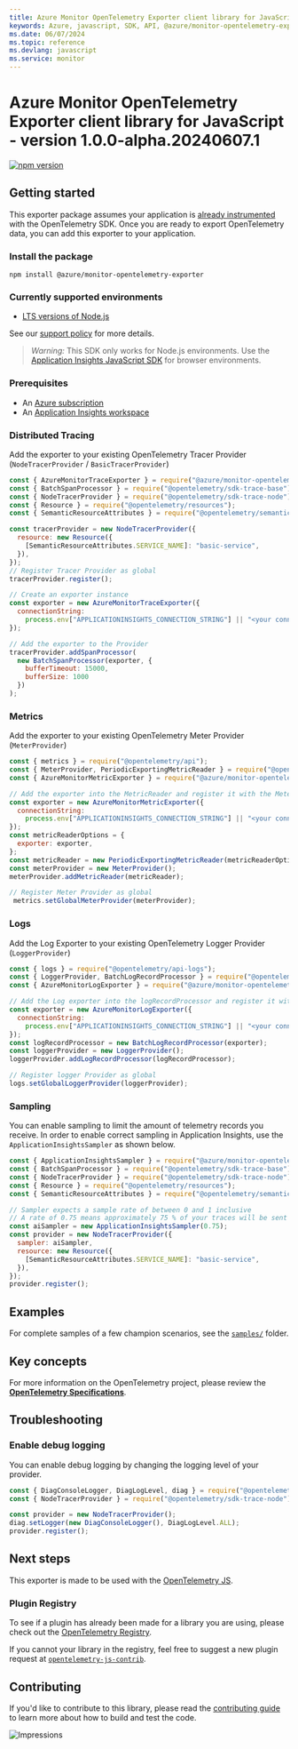 ```yaml
---
title: Azure Monitor OpenTelemetry Exporter client library for JavaScript
keywords: Azure, javascript, SDK, API, @azure/monitor-opentelemetry-exporter, monitor
ms.date: 06/07/2024
ms.topic: reference
ms.devlang: javascript
ms.service: monitor
---
```

# Azure Monitor OpenTelemetry Exporter client library for JavaScript - version 1.0.0-alpha.20240607.1 


[![npm version](https://badge.fury.io/js/%40azure%2Fmonitor-opentelemetry-exporter.svg)](https://badge.fury.io/js/%40azure%2Fmonitor-opentelemetry-exporter)

## Getting started

This exporter package assumes your application is [already instrumented](https://opentelemetry.io/docs/languages/js/getting-started/) with the OpenTelemetry SDK. Once you are ready to export OpenTelemetry data, you can add this exporter to your application.

### Install the package

`npm install @azure/monitor-opentelemetry-exporter`

### Currently supported environments

- [LTS versions of Node.js](https://github.com/nodejs/release#release-schedule)

See our [support policy](https://github.com/Azure/azure-sdk-for-js/blob/main/SUPPORT.md) for more details.

> *Warning:* This SDK only works for Node.js environments. Use the [Application Insights JavaScript SDK](https://github.com/microsoft/ApplicationInsights-JS) for browser environments.

### Prerequisites

- An [Azure subscription](https://azure.microsoft.com/free/)
- An [Application Insights workspace](/azure/azure-monitor/app/app-insights-overview/)

### Distributed Tracing

Add the exporter to your existing OpenTelemetry Tracer Provider (`NodeTracerProvider` / `BasicTracerProvider`)

```js
const { AzureMonitorTraceExporter } = require("@azure/monitor-opentelemetry-exporter");
const { BatchSpanProcessor } = require("@opentelemetry/sdk-trace-base");
const { NodeTracerProvider } = require("@opentelemetry/sdk-trace-node");
const { Resource } = require("@opentelemetry/resources"); 
const { SemanticResourceAttributes } = require("@opentelemetry/semantic-conventions"); 

const tracerProvider = new NodeTracerProvider({
  resource: new Resource({
    [SemanticResourceAttributes.SERVICE_NAME]: "basic-service",
  }),
});
// Register Tracer Provider as global
tracerProvider.register();

// Create an exporter instance
const exporter = new AzureMonitorTraceExporter({
  connectionString:
    process.env["APPLICATIONINSIGHTS_CONNECTION_STRING"] || "<your connection string>"
});

// Add the exporter to the Provider
tracerProvider.addSpanProcessor(
  new BatchSpanProcessor(exporter, {
    bufferTimeout: 15000,
    bufferSize: 1000
  })
);
```

### Metrics

Add the exporter to your existing OpenTelemetry Meter Provider (`MeterProvider`)

```js
const { metrics } = require("@opentelemetry/api");
const { MeterProvider, PeriodicExportingMetricReader } = require("@opentelemetry/sdk-metrics");
const { AzureMonitorMetricExporter } = require("@azure/monitor-opentelemetry-exporter");

// Add the exporter into the MetricReader and register it with the MeterProvider
const exporter = new AzureMonitorMetricExporter({
  connectionString:
    process.env["APPLICATIONINSIGHTS_CONNECTION_STRING"] || "<your connection string>",
});
const metricReaderOptions = {
  exporter: exporter,
};
const metricReader = new PeriodicExportingMetricReader(metricReaderOptions);
const meterProvider = new MeterProvider();
meterProvider.addMetricReader(metricReader);

// Register Meter Provider as global
 metrics.setGlobalMeterProvider(meterProvider);

```

### Logs

Add the Log Exporter to your existing OpenTelemetry Logger Provider (`LoggerProvider`)

```js
const { logs } = require("@opentelemetry/api-logs");
const { LoggerProvider, BatchLogRecordProcessor } = require("@opentelemetry/sdk-logs");
const { AzureMonitorLogExporter } = require("@azure/monitor-opentelemetry-exporter");

// Add the Log exporter into the logRecordProcessor and register it with the LoggerProvider
const exporter = new AzureMonitorLogExporter({
  connectionString:
    process.env["APPLICATIONINSIGHTS_CONNECTION_STRING"] || "<your connection string>",
});
const logRecordProcessor = new BatchLogRecordProcessor(exporter);
const loggerProvider = new LoggerProvider();
loggerProvider.addLogRecordProcessor(logRecordProcessor);

// Register logger Provider as global
logs.setGlobalLoggerProvider(loggerProvider);

```


### Sampling

You can enable sampling to limit the amount of telemetry records you receive. In order to enable correct sampling in Application Insights, use the `ApplicationInsightsSampler` as shown below.

```js
const { ApplicationInsightsSampler } = require("@azure/monitor-opentelemetry-exporter");
const { BatchSpanProcessor } = require("@opentelemetry/sdk-trace-base");
const { NodeTracerProvider } = require("@opentelemetry/sdk-trace-node");
const { Resource } = require("@opentelemetry/resources"); 
const { SemanticResourceAttributes } = require("@opentelemetry/semantic-conventions"); 

// Sampler expects a sample rate of between 0 and 1 inclusive
// A rate of 0.75 means approximately 75 % of your traces will be sent
const aiSampler = new ApplicationInsightsSampler(0.75);
const provider = new NodeTracerProvider({
  sampler: aiSampler,
  resource: new Resource({
    [SemanticResourceAttributes.SERVICE_NAME]: "basic-service",
  }),
});
provider.register();
```

## Examples

For complete samples of a few champion scenarios, see the [`samples/`](https://github.com/Azure/azure-sdk-for-js/tree/main/sdk/monitor/monitor-opentelemetry-exporter/samples/) folder.

## Key concepts

For more information on the OpenTelemetry project, please review the [**OpenTelemetry Specifications**](https://github.com/open-telemetry/opentelemetry-specification#opentelemetry-specification).

## Troubleshooting

### Enable debug logging

You can enable debug logging by changing the logging level of your provider.

```js
const { DiagConsoleLogger, DiagLogLevel, diag } = require("@opentelemetry/api");
const { NodeTracerProvider } = require("@opentelemetry/sdk-trace-node");

const provider = new NodeTracerProvider();
diag.setLogger(new DiagConsoleLogger(), DiagLogLevel.ALL);
provider.register();
```

## Next steps

This exporter is made to be used with the [OpenTelemetry JS](https://github.com/open-telemetry/opentelemetry-js).

### Plugin Registry

To see if a plugin has already been made for a library you are using, please check out the [OpenTelemetry Registry](https://opentelemetry.io/registry/).

If you cannot your library in the registry, feel free to suggest a new plugin request at [`opentelemetry-js-contrib`](https://github.com/open-telemetry/opentelemetry-js-contrib).

## Contributing

If you'd like to contribute to this library, please read the [contributing guide](https://github.com/Azure/azure-sdk-for-js/blob/main/CONTRIBUTING.md) to learn more about how to build and test the code.

![Impressions](https://azure-sdk-impressions.azurewebsites.net/api/impressions/azure-sdk-for-js/sdk/monitor/monitor-opentelemetry-exporter/README.png)

